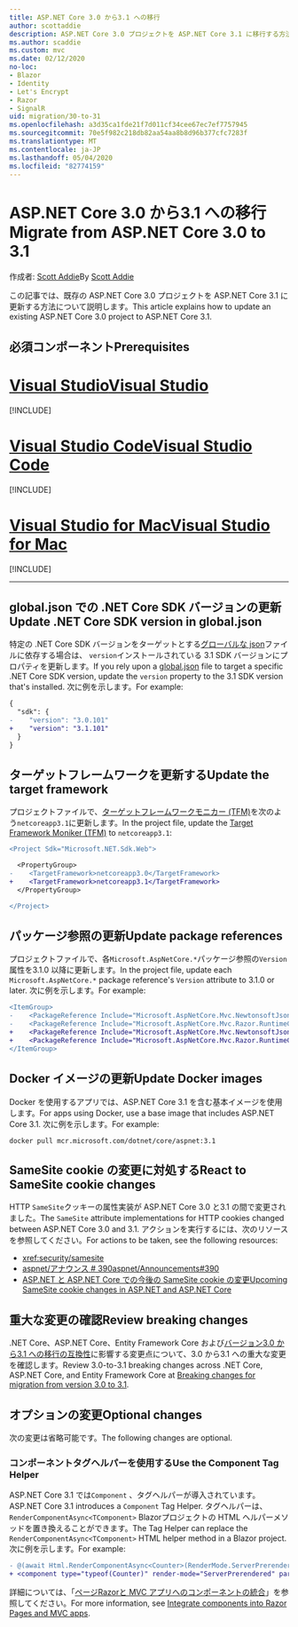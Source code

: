 ```yaml
---
title: ASP.NET Core 3.0 から3.1 への移行
author: scottaddie
description: ASP.NET Core 3.0 プロジェクトを ASP.NET Core 3.1 に移行する方法について説明します。
ms.author: scaddie
ms.custom: mvc
ms.date: 02/12/2020
no-loc:
- Blazor
- Identity
- Let's Encrypt
- Razor
- SignalR
uid: migration/30-to-31
ms.openlocfilehash: a3d35ca1fde21f7d011cf34cee67ec7ef7757945
ms.sourcegitcommit: 70e5f982c218db82aa54aa8b8d96b377cfc7283f
ms.translationtype: MT
ms.contentlocale: ja-JP
ms.lasthandoff: 05/04/2020
ms.locfileid: "82774159"
---
```

# <a name="migrate-from-aspnet-core-30-to-31"></a><span data-ttu-id="8cbdd-103">ASP.NET Core 3.0 から3.1 への移行</span><span class="sxs-lookup"><span data-stu-id="8cbdd-103">Migrate from ASP.NET Core 3.0 to 3.1</span></span>

<span data-ttu-id="8cbdd-104">作成者: [Scott Addie](https://github.com/scottaddie)</span><span class="sxs-lookup"><span data-stu-id="8cbdd-104">By [Scott Addie](https://github.com/scottaddie)</span></span>

<span data-ttu-id="8cbdd-105">この記事では、既存の ASP.NET Core 3.0 プロジェクトを ASP.NET Core 3.1 に更新する方法について説明します。</span><span class="sxs-lookup"><span data-stu-id="8cbdd-105">This article explains how to update an existing ASP.NET Core 3.0 project to ASP.NET Core 3.1.</span></span>

## <a name="prerequisites"></a><span data-ttu-id="8cbdd-106">必須コンポーネント</span><span class="sxs-lookup"><span data-stu-id="8cbdd-106">Prerequisites</span></span>

# <a name="visual-studio"></a>[<span data-ttu-id="8cbdd-107">Visual Studio</span><span class="sxs-lookup"><span data-stu-id="8cbdd-107">Visual Studio</span></span>](#tab/visual-studio)

[!INCLUDE[](~/includes/net-core-prereqs-vs-3.1.md)]

# <a name="visual-studio-code"></a>[<span data-ttu-id="8cbdd-108">Visual Studio Code</span><span class="sxs-lookup"><span data-stu-id="8cbdd-108">Visual Studio Code</span></span>](#tab/visual-studio-code)

[!INCLUDE[](~/includes/net-core-prereqs-vsc-3.1.md)]

# <a name="visual-studio-for-mac"></a>[<span data-ttu-id="8cbdd-109">Visual Studio for Mac</span><span class="sxs-lookup"><span data-stu-id="8cbdd-109">Visual Studio for Mac</span></span>](#tab/visual-studio-mac)

[!INCLUDE[](~/includes/net-core-prereqs-mac-3.1.md)]

---

## <a name="update-net-core-sdk-version-in-globaljson"></a><span data-ttu-id="8cbdd-110">global.json での .NET Core SDK バージョンの更新</span><span class="sxs-lookup"><span data-stu-id="8cbdd-110">Update .NET Core SDK version in global.json</span></span>

<span data-ttu-id="8cbdd-111">特定の .NET Core SDK バージョンをターゲットとする[グローバルな json](/dotnet/core/tools/global-json)ファイルに依存する場合は、 `version`インストールされている 3.1 SDK バージョンにプロパティを更新します。</span><span class="sxs-lookup"><span data-stu-id="8cbdd-111">If you rely upon a [global.json](/dotnet/core/tools/global-json) file to target a specific .NET Core SDK version, update the `version` property to the 3.1 SDK version that's installed.</span></span> <span data-ttu-id="8cbdd-112">次に例を示します。</span><span class="sxs-lookup"><span data-stu-id="8cbdd-112">For example:</span></span>

```diff
{
  "sdk": {
-    "version": "3.0.101"
+    "version": "3.1.101"
  }
}
```

## <a name="update-the-target-framework"></a><span data-ttu-id="8cbdd-113">ターゲットフレームワークを更新する</span><span class="sxs-lookup"><span data-stu-id="8cbdd-113">Update the target framework</span></span>

<span data-ttu-id="8cbdd-114">プロジェクトファイルで、[ターゲットフレームワークモニカー (TFM)](/dotnet/standard/frameworks)を次のよう`netcoreapp3.1`に更新します。</span><span class="sxs-lookup"><span data-stu-id="8cbdd-114">In the project file, update the [Target Framework Moniker (TFM)](/dotnet/standard/frameworks) to `netcoreapp3.1`:</span></span>

```diff
<Project Sdk="Microsoft.NET.Sdk.Web">

  <PropertyGroup>
-    <TargetFramework>netcoreapp3.0</TargetFramework>
+    <TargetFramework>netcoreapp3.1</TargetFramework>
  </PropertyGroup>

</Project>
```

## <a name="update-package-references"></a><span data-ttu-id="8cbdd-115">パッケージ参照の更新</span><span class="sxs-lookup"><span data-stu-id="8cbdd-115">Update package references</span></span>

<span data-ttu-id="8cbdd-116">プロジェクトファイルで、各`Microsoft.AspNetCore.*`パッケージ参照の`Version`属性を3.1.0 以降に更新します。</span><span class="sxs-lookup"><span data-stu-id="8cbdd-116">In the project file, update each `Microsoft.AspNetCore.*` package reference's `Version` attribute to 3.1.0 or later.</span></span> <span data-ttu-id="8cbdd-117">次に例を示します。</span><span class="sxs-lookup"><span data-stu-id="8cbdd-117">For example:</span></span>

```diff
<ItemGroup>
-    <PackageReference Include="Microsoft.AspNetCore.Mvc.NewtonsoftJson" Version="3.0.0" />
-    <PackageReference Include="Microsoft.AspNetCore.Mvc.Razor.RuntimeCompilation" Version="3.0.0" Condition="'$(Configuration)' == 'Debug'" />
+    <PackageReference Include="Microsoft.AspNetCore.Mvc.NewtonsoftJson" Version="3.1.1" />
+    <PackageReference Include="Microsoft.AspNetCore.Mvc.Razor.RuntimeCompilation" Version="3.1.1" Condition="'$(Configuration)' == 'Debug'" />
</ItemGroup>
```

## <a name="update-docker-images"></a><span data-ttu-id="8cbdd-118">Docker イメージの更新</span><span class="sxs-lookup"><span data-stu-id="8cbdd-118">Update Docker images</span></span>

<span data-ttu-id="8cbdd-119">Docker を使用するアプリでは、ASP.NET Core 3.1 を含む基本イメージを使用します。</span><span class="sxs-lookup"><span data-stu-id="8cbdd-119">For apps using Docker, use a base image that includes ASP.NET Core 3.1.</span></span> <span data-ttu-id="8cbdd-120">次に例を示します。</span><span class="sxs-lookup"><span data-stu-id="8cbdd-120">For example:</span></span>

```console
docker pull mcr.microsoft.com/dotnet/core/aspnet:3.1
```

## <a name="react-to-samesite-cookie-changes"></a><span data-ttu-id="8cbdd-121">SameSite cookie の変更に対処する</span><span class="sxs-lookup"><span data-stu-id="8cbdd-121">React to SameSite cookie changes</span></span>

<span data-ttu-id="8cbdd-122">HTTP `SameSite`クッキーの属性実装が ASP.NET Core 3.0 と3.1 の間で変更されました。</span><span class="sxs-lookup"><span data-stu-id="8cbdd-122">The `SameSite` attribute implementations for HTTP cookies changed between ASP.NET Core 3.0 and 3.1.</span></span> <span data-ttu-id="8cbdd-123">アクションを実行するには、次のリソースを参照してください。</span><span class="sxs-lookup"><span data-stu-id="8cbdd-123">For actions to be taken, see the following resources:</span></span>

* <xref:security/samesite>
* [<span data-ttu-id="8cbdd-124">aspnet/アナウンス # 390</span><span class="sxs-lookup"><span data-stu-id="8cbdd-124">aspnet/Announcements#390</span></span>](https://github.com/aspnet/Announcements/issues/390)
* [<span data-ttu-id="8cbdd-125">ASP.NET と ASP.NET Core での今後の SameSite cookie の変更</span><span class="sxs-lookup"><span data-stu-id="8cbdd-125">Upcoming SameSite cookie changes in ASP.NET and ASP.NET Core</span></span>](https://devblogs.microsoft.com/aspnet/upcoming-samesite-cookie-changes-in-asp-net-and-asp-net-core/)

## <a name="review-breaking-changes"></a><span data-ttu-id="8cbdd-126">重大な変更の確認</span><span class="sxs-lookup"><span data-stu-id="8cbdd-126">Review breaking changes</span></span>

<span data-ttu-id="8cbdd-127">.NET Core、ASP.NET Core、Entity Framework Core および[バージョン3.0 から3.1 への移行の互換性](/dotnet/core/compatibility/3.0-3.1)に影響する変更点について、3.0 から3.1 への重大な変更を確認します。</span><span class="sxs-lookup"><span data-stu-id="8cbdd-127">Review 3.0-to-3.1 breaking changes across .NET Core, ASP.NET Core, and Entity Framework Core at [Breaking changes for migration from version 3.0 to 3.1](/dotnet/core/compatibility/3.0-3.1).</span></span>

## <a name="optional-changes"></a><span data-ttu-id="8cbdd-128">オプションの変更</span><span class="sxs-lookup"><span data-stu-id="8cbdd-128">Optional changes</span></span>

<span data-ttu-id="8cbdd-129">次の変更は省略可能です。</span><span class="sxs-lookup"><span data-stu-id="8cbdd-129">The following changes are optional.</span></span>

### <a name="use-the-component-tag-helper"></a><span data-ttu-id="8cbdd-130">コンポーネントタグヘルパーを使用する</span><span class="sxs-lookup"><span data-stu-id="8cbdd-130">Use the Component Tag Helper</span></span>

<span data-ttu-id="8cbdd-131">ASP.NET Core 3.1 では`Component` 、タグヘルパーが導入されています。</span><span class="sxs-lookup"><span data-stu-id="8cbdd-131">ASP.NET Core 3.1 introduces a `Component` Tag Helper.</span></span> <span data-ttu-id="8cbdd-132">タグヘルパーは、 `RenderComponentAsync<TComponent>` Blazorプロジェクトの HTML ヘルパーメソッドを置き換えることができます。</span><span class="sxs-lookup"><span data-stu-id="8cbdd-132">The Tag Helper can replace the `RenderComponentAsync<TComponent>` HTML helper method in a Blazor project.</span></span> <span data-ttu-id="8cbdd-133">次に例を示します。</span><span class="sxs-lookup"><span data-stu-id="8cbdd-133">For example:</span></span>

```diff
- @(await Html.RenderComponentAsync<Counter>(RenderMode.ServerPrerendered, new { IncrementAmount = 10 }))
+ <component type="typeof(Counter)" render-mode="ServerPrerendered" param-IncrementAmount="10" />
```

<span data-ttu-id="8cbdd-134">詳細については、「[ページRazorと MVC アプリへのコンポーネントの統合](/aspnet/core/blazor/integrate-components?view=aspnetcore-3.1)」を参照してください。</span><span class="sxs-lookup"><span data-stu-id="8cbdd-134">For more information, see [Integrate components into Razor Pages and MVC apps](/aspnet/core/blazor/integrate-components?view=aspnetcore-3.1).</span></span>

